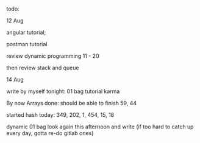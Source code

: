 todo: 

12 Aug

angular tutorial; 

postman tutorial

review dynamic programming 11 - 20 

then review stack and queue



14 Aug

write by myself tonight: 01 bag tutorial karma

By now Arrays done: should be able to finish 59, 44

started hash today: 349, 202, 1, 454, 15, 18

dynamic 01 bag look again this afternoon and write (if too hard to catch up every day, gotta re-do gitlab ones)

